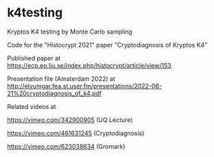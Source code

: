 # k4testing
Kryptos K4 testing by Monte Carlo sampling

Code for the "Histocrypt 2021" paper "Cryptodiagnosis of Kryptos K4"

Published paper at https://ecp.ep.liu.se/index.php/histocrypt/article/view/153

Presentation file (Amsterdam 2022) at http://elvumgar.fea.st.user.fm/presentations/2022-06-21%20cryptodiagnosis_of_k4.pdf

Related videos at 

https://vimeo.com/342900905 (UQ Lecture)

https://vimeo.com/461631245 (Cryptodiagnosis)

https://vimeo.com/623038634 (Gromark)

